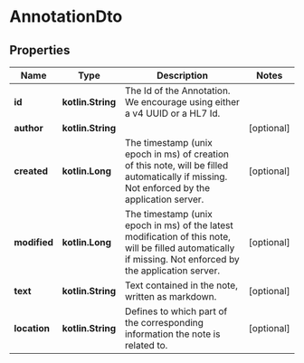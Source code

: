 
# AnnotationDto

## Properties
Name | Type | Description | Notes
------------ | ------------- | ------------- | -------------
**id** | **kotlin.String** | The Id of the Annotation. We encourage using either a v4 UUID or a HL7 Id. | 
**author** | **kotlin.String** |  |  [optional]
**created** | **kotlin.Long** | The timestamp (unix epoch in ms) of creation of this note, will be filled automatically if missing. Not enforced by the application server. |  [optional]
**modified** | **kotlin.Long** | The timestamp (unix epoch in ms) of the latest modification of this note, will be filled automatically if missing. Not enforced by the application server. |  [optional]
**text** | **kotlin.String** | Text contained in the note, written as markdown. |  [optional]
**location** | **kotlin.String** | Defines to which part of the corresponding information the note is related to. |  [optional]



